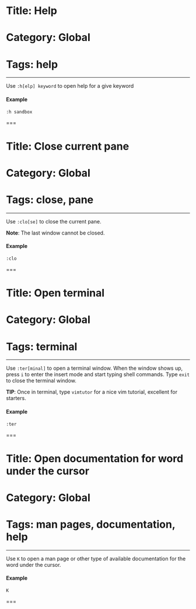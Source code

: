 # Title: Help
# Category: Global
# Tags: help
---
Use `:h[elp] keyword` to open help for a give keyword

#### Example

```vim
:h sandbox 
```
===
# Title: Close current pane 
# Category: Global
# Tags: close, pane
---
Use `:clo[se]` to close the current pane. 

**Note**: The last window cannot be closed. 

#### Example

```vim
:clo
```
===
# Title: Open terminal 
# Category: Global
# Tags: terminal
---
Use `:ter[minal]` to open a terminal window. When the window shows up, press `i` to enter the insert mode and start typing shell commands. Type `exit` to close the terminal window. 

**TIP**: Once in terminal, type `vimtutor` for a nice vim tutorial, excellent for starters.

#### Example

```vim
:ter
```
===
# Title: Open documentation for word under the cursor 
# Category: Global
# Tags: man pages, documentation, help
---
Use `K` to open a man page or other type of available documentation for the word under the cursor. 

#### Example

```vim
K
```
===